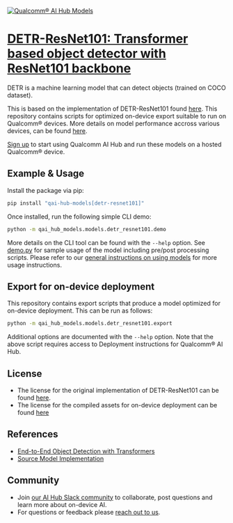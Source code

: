 [![Qualcomm® AI Hub Models](https://qaihub-public-assets.s3.us-west-2.amazonaws.com/qai-hub-models/quic-logo.jpg)](../../README.md)


# [DETR-ResNet101: Transformer based object detector with ResNet101 backbone](https://aihub.qualcomm.com/models/detr_resnet101)

DETR is a machine learning model that can detect objects (trained on COCO dataset).

This is based on the implementation of DETR-ResNet101 found [here](https://github.com/facebookresearch/detr). This repository contains scripts for optimized on-device
export suitable to run on Qualcomm® devices. More details on model performance
accross various devices, can be found [here](https://aihub.qualcomm.com/models/detr_resnet101).

[Sign up](https://myaccount.qualcomm.com/signup) to start using Qualcomm AI Hub and run these models on a hosted Qualcomm® device.




## Example & Usage

Install the package via pip:
```bash
pip install "qai-hub-models[detr-resnet101]"
```


Once installed, run the following simple CLI demo:

```bash
python -m qai_hub_models.models.detr_resnet101.demo
```
More details on the CLI tool can be found with the `--help` option. See
[demo.py](demo.py) for sample usage of the model including pre/post processing
scripts. Please refer to our [general instructions on using
models](../../../#getting-started) for more usage instructions.

## Export for on-device deployment

This repository contains export scripts that produce a model optimized for
on-device deployment. This can be run as follows:

```bash
python -m qai_hub_models.models.detr_resnet101.export
```
Additional options are documented with the `--help` option. Note that the above
script requires access to Deployment instructions for Qualcomm® AI Hub.


## License
* The license for the original implementation of DETR-ResNet101 can be found
  [here](https://github.com/facebookresearch/detr/blob/main/LICENSE).
* The license for the compiled assets for on-device deployment can be found [here](https://qaihub-public-assets.s3.us-west-2.amazonaws.com/qai-hub-models/Qualcomm+AI+Hub+Proprietary+License.pdf)


## References
* [End-to-End Object Detection with Transformers](https://arxiv.org/abs/2005.12872)
* [Source Model Implementation](https://github.com/facebookresearch/detr)



## Community
* Join [our AI Hub Slack community](https://aihub.qualcomm.com/community/slack) to collaborate, post questions and learn more about on-device AI.
* For questions or feedback please [reach out to us](mailto:ai-hub-support@qti.qualcomm.com).

